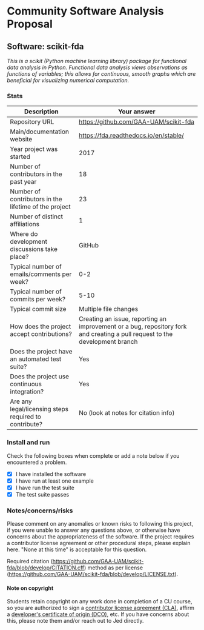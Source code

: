 # Community Software Analysis Proposal

## Software: scikit-fda

*This is a scikit (Python machine learning library) package for functional data analysis in Python. Functional data analysis views observations as functions of variables; this allows for continuous, smooth graphs which are beneficial for visualizing numerical computation.*

### Stats

| Description | Your answer |
|---------|-----------|
| Repository URL | https://github.com/GAA-UAM/scikit-fda |
| Main/documentation website | https://fda.readthedocs.io/en/stable/ |
| Year project was started | 2017  |
| Number of contributors in the past year | 18 |
| Number of contributors in the lifetime of the project | 23 |
| Number of distinct affiliations | 1 |
| Where do development discussions take place? | GitHub |
| Typical number of emails/comments per week? | 0-2 |
| Typical number of commits per week? | 5-10 |
| Typical commit size | Multiple file changes |
| How does the project accept contributions? | Creating an issue, reporting an improvement or a bug, repository fork and creating a pull request to the development branch |
| Does the project have an automated test suite? | Yes |
| Does the project use continuous integration? | Yes |
| Are any legal/licensing steps required to contribute? | No (look at notes for citation info) |

### Install and run

Check the following boxes when complete or add a note below if you
encountered a problem.

- [X] I have installed the software
- [X] I have run at least one example
- [X] I have run the test suite
- [X] The test suite passes

### Notes/concerns/risks

Please comment on any anomalies or known risks to following this
project, if you were unable to answer any questions above, or
otherwise have concerns about the appropriateness of the software.  If
the project requires a contributor license agreement or other
procedural steps, please explain here.  "None at this time" is
acceptable for this question.

Required citation (https://github.com/GAA-UAM/scikit-fda/blob/develop/CITATION.cff) method as per license (https://github.com/GAA-UAM/scikit-fda/blob/develop/LICENSE.txt).

#### Note on copyright
Students retain copyright on any work done in completion of a CU
course, so you are authorized to sign a [contributor license
agreement (CLA)](https://en.wikipedia.org/wiki/Contributor_License_Agreement),
affirm a [developer's certificate of
origin (DCO)](https://en.wikipedia.org/wiki/Developer_Certificate_of_Origin),
etc.  If you have concerns about this, please note them and/or reach
out to Jed directly.
